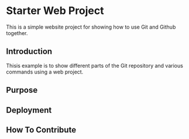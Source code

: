 # Starter Web Project

This is a simple website project for showing how to use Git and Github together. 

## Introduction

Thisis example is to show different parts of the Git repository and various commands using a web project.

## Purpose

## Deployment

## How To Contribute